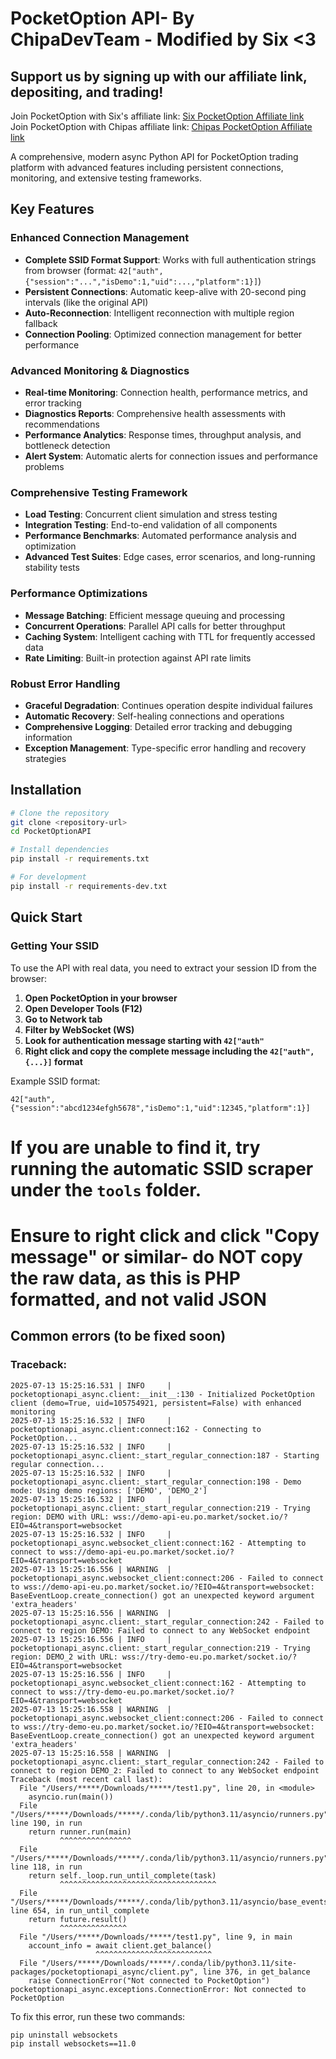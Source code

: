 # PocketOption API- By ChipaDevTeam - Modified by Six <3

## Support us by signing up with our affiliate link, depositing, and trading!
Join PocketOption with Six's affiliate link: [Six PocketOption Affiliate link](https://u3.shortink.io/main?utm_campaign=821725&utm_source=affiliate&utm_medium=sr&a=IqeAmBtFTrEWbh&ac=api&code=DLN960)
<br>
Join PocketOption with Chipas affiliate link: [Chipas PocketOption Affiliate link](https://u3.shortink.io/smart/SDIaxbeamcYYqB) 

A comprehensive, modern async Python API for PocketOption trading platform with advanced features including persistent connections, monitoring, and extensive testing frameworks.

## Key Features

### Enhanced Connection Management
- **Complete SSID Format Support**: Works with full authentication strings from browser (format: `42["auth",{"session":"...","isDemo":1,"uid":...,"platform":1}]`)
- **Persistent Connections**: Automatic keep-alive with 20-second ping intervals (like the original API)
- **Auto-Reconnection**: Intelligent reconnection with multiple region fallback
- **Connection Pooling**: Optimized connection management for better performance

### Advanced Monitoring & Diagnostics
- **Real-time Monitoring**: Connection health, performance metrics, and error tracking
- **Diagnostics Reports**: Comprehensive health assessments with recommendations
- **Performance Analytics**: Response times, throughput analysis, and bottleneck detection
- **Alert System**: Automatic alerts for connection issues and performance problems

### Comprehensive Testing Framework
- **Load Testing**: Concurrent client simulation and stress testing
- **Integration Testing**: End-to-end validation of all components
- **Performance Benchmarks**: Automated performance analysis and optimization
- **Advanced Test Suites**: Edge cases, error scenarios, and long-running stability tests

### Performance Optimizations
- **Message Batching**: Efficient message queuing and processing
- **Concurrent Operations**: Parallel API calls for better throughput
- **Caching System**: Intelligent caching with TTL for frequently accessed data
- **Rate Limiting**: Built-in protection against API rate limits

### Robust Error Handling
- **Graceful Degradation**: Continues operation despite individual failures
- **Automatic Recovery**: Self-healing connections and operations
- **Comprehensive Logging**: Detailed error tracking and debugging information
- **Exception Management**: Type-specific error handling and recovery strategies

## Installation

```bash
# Clone the repository
git clone <repository-url>
cd PocketOptionAPI

# Install dependencies
pip install -r requirements.txt

# For development
pip install -r requirements-dev.txt
```

## Quick Start

### Getting Your SSID

To use the API with real data, you need to extract your session ID from the browser:

1. **Open PocketOption in your browser**
2. **Open Developer Tools (F12)**
3. **Go to Network tab**
4. **Filter by WebSocket (WS)**
5. **Look for authentication message starting with `42["auth"`**
6. **Right click and copy the complete message including the `42["auth",{...}]` format**

Example SSID format:
```
42["auth",{"session":"abcd1234efgh5678","isDemo":1,"uid":12345,"platform":1}]
```

# If you are unable to find it, try running the automatic SSID scraper under the `tools` folder.
# Ensure to right click and click "Copy message" or similar- do NOT copy the raw data, as this is PHP formatted, and not valid JSON

## Common errors (to be fixed soon)

### Traceback:
```
2025-07-13 15:25:16.531 | INFO     | pocketoptionapi_async.client:__init__:130 - Initialized PocketOption client (demo=True, uid=105754921, persistent=False) with enhanced monitoring
2025-07-13 15:25:16.532 | INFO     | pocketoptionapi_async.client:connect:162 - Connecting to PocketOption...
2025-07-13 15:25:16.532 | INFO     | pocketoptionapi_async.client:_start_regular_connection:187 - Starting regular connection...
2025-07-13 15:25:16.532 | INFO     | pocketoptionapi_async.client:_start_regular_connection:198 - Demo mode: Using demo regions: ['DEMO', 'DEMO_2']
2025-07-13 15:25:16.532 | INFO     | pocketoptionapi_async.client:_start_regular_connection:219 - Trying region: DEMO with URL: wss://demo-api-eu.po.market/socket.io/?EIO=4&transport=websocket
2025-07-13 15:25:16.532 | INFO     | pocketoptionapi_async.websocket_client:connect:162 - Attempting to connect to wss://demo-api-eu.po.market/socket.io/?EIO=4&transport=websocket
2025-07-13 15:25:16.556 | WARNING  | pocketoptionapi_async.websocket_client:connect:206 - Failed to connect to wss://demo-api-eu.po.market/socket.io/?EIO=4&transport=websocket: BaseEventLoop.create_connection() got an unexpected keyword argument 'extra_headers'
2025-07-13 15:25:16.556 | WARNING  | pocketoptionapi_async.client:_start_regular_connection:242 - Failed to connect to region DEMO: Failed to connect to any WebSocket endpoint
2025-07-13 15:25:16.556 | INFO     | pocketoptionapi_async.client:_start_regular_connection:219 - Trying region: DEMO_2 with URL: wss://try-demo-eu.po.market/socket.io/?EIO=4&transport=websocket
2025-07-13 15:25:16.556 | INFO     | pocketoptionapi_async.websocket_client:connect:162 - Attempting to connect to wss://try-demo-eu.po.market/socket.io/?EIO=4&transport=websocket
2025-07-13 15:25:16.558 | WARNING  | pocketoptionapi_async.websocket_client:connect:206 - Failed to connect to wss://try-demo-eu.po.market/socket.io/?EIO=4&transport=websocket: BaseEventLoop.create_connection() got an unexpected keyword argument 'extra_headers'
2025-07-13 15:25:16.558 | WARNING  | pocketoptionapi_async.client:_start_regular_connection:242 - Failed to connect to region DEMO_2: Failed to connect to any WebSocket endpoint
Traceback (most recent call last):
  File "/Users/*****/Downloads/*****/test1.py", line 20, in <module>
    asyncio.run(main())
  File "/Users/*****/Downloads/*****/.conda/lib/python3.11/asyncio/runners.py", line 190, in run
    return runner.run(main)
           ^^^^^^^^^^^^^^^^
  File "/Users/*****/Downloads/*****/.conda/lib/python3.11/asyncio/runners.py", line 118, in run
    return self._loop.run_until_complete(task)
           ^^^^^^^^^^^^^^^^^^^^^^^^^^^^^^^^^^^
  File "/Users/*****/Downloads/*****/.conda/lib/python3.11/asyncio/base_events.py", line 654, in run_until_complete
    return future.result()
           ^^^^^^^^^^^^^^^
  File "/Users/*****/Downloads/*****/test1.py", line 9, in main
    account_info = await client.get_balance()
                   ^^^^^^^^^^^^^^^^^^^^^^^^^^
  File "/Users/*****/Downloads/*****/.conda/lib/python3.11/site-packages/pocketoptionapi_async/client.py", line 376, in get_balance
    raise ConnectionError("Not connected to PocketOption")
pocketoptionapi_async.exceptions.ConnectionError: Not connected to PocketOption
```

To fix this error, run these two commands:
```
pip uninstall websockets
pip install websockets==11.0
```